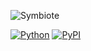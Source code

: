 
  ![Symbiote](https://user-images.githubusercontent.com/78999231/210716979-f41e6586-ef0e-48bc-aeb4-9ccbe68c2084.png)


[![Python](https://img.shields.io/pypi/pyversions/tensorflow.svg?style=plastic)](https://badge.fury.io/py/tensorflow)
[![PyPI](https://badge.fury.io/py/tensorflow.svg)](https://badge.fury.io/py/tensorflow)
